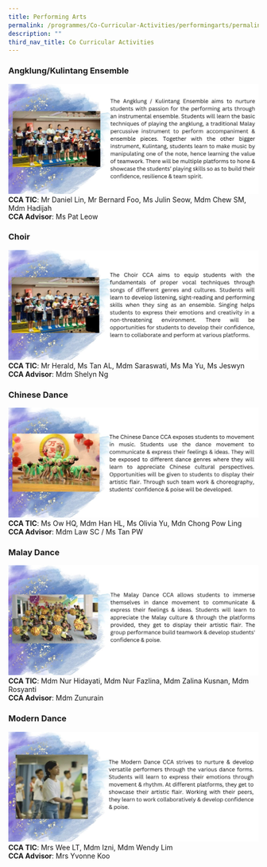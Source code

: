 ```yaml
---
title: Performing Arts
permalink: /programmes/Co-Curricular-Activities/performingarts/permalink/
description: ""
third_nav_title: Co Curricular Activities
---
```


### **Angklung/Kulintang Ensemble**
![](/images/Programmes/2022/CCA/CCA-7.jpg)
**CCA TIC**: Mr Daniel Lin, Mr Bernard Foo, Ms Julin Seow, Mdm Chew SM, Mdm Hadijah<br>**CCA Advisor**: Ms Pat Leow
### **Choir**
![](/images/Programmes/2022/CCA/CCA-8.jpg)
**CCA TIC**: Mr Herald, Ms Tan AL, Mdm Saraswati, Ms Ma Yu, Ms Jeswyn<br>**CCA Advisor**: Mdm Shelyn Ng
### **Chinese Dance**
![](/images/Programmes/2022/CCA/CCA-9.jpg)
**CCA TIC**: Ms Ow HQ, Mdm Han HL, Ms Olivia Yu, Mdn Chong Pow Ling<br>**CCA Advisor**: Mdm Law SC / Ms Tan PW
### **Malay Dance**
![](/images/Programmes/2022/CCA/CCA-10.jpg)
**CCA TIC**: Mdm Nur Hidayati, Mdm Nur Fazlina, Mdm Zalina Kusnan, Mdm Rosyanti<br>**CCA Advisor**: Mdm Zunurain
### **Modern Dance**
![](/images/Programmes/2022/CCA/CCA-11.jpg)
**CCA TIC**: Mrs Wee LT, Mdm Izni, Mdm Wendy Lim<br>**CCA Advisor**: Mrs Yvonne Koo